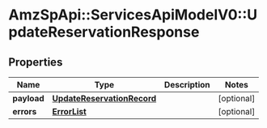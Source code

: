 # AmzSpApi::ServicesApiModelV0::UpdateReservationResponse

## Properties
Name | Type | Description | Notes
------------ | ------------- | ------------- | -------------
**payload** | [**UpdateReservationRecord**](UpdateReservationRecord.md) |  | [optional] 
**errors** | [**ErrorList**](ErrorList.md) |  | [optional] 

